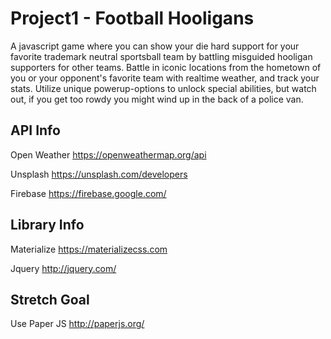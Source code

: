 # Project1 - Football Hooligans   

A javascript game where you can show your die hard support for your favorite trademark neutral sportsball team by battling misguided hooligan supporters for other teams.  Battle in iconic locations from the hometown of you or your opponent's favorite team with realtime weather, and track your stats.  Utilize unique powerup-options to unlock special abilities, but watch out, if you get too rowdy you might wind up in the back of a police van.

## API Info

Open Weather https://openweathermap.org/api

Unsplash https://unsplash.com/developers

Firebase https://firebase.google.com/


## Library Info

Materialize https://materializecss.com

Jquery http://jquery.com/

## Stretch Goal

Use Paper JS http://paperjs.org/


